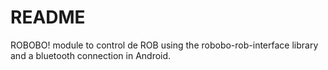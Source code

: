 # README #

ROBOBO! module to control de ROB using the robobo-rob-interface library and a bluetooth connection in Android.